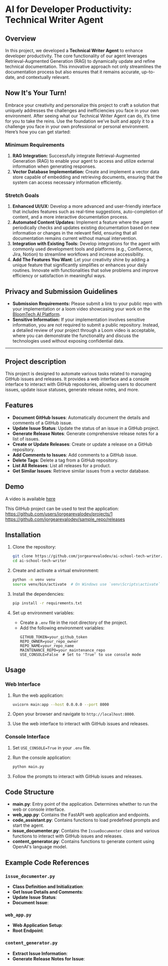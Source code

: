 # AI for Developer Productivity: Technical Writer Agent

## Overview
In this project, we developed a **Technical Writer Agent** to enhance developer productivity. The core functionality of our agent leverages Retrieval-Augmented Generation (RAG) to dynamically update and refine technical documentation. This innovative approach not only streamlines the documentation process but also ensures that it remains accurate, up-to-date, and contextually relevant.

## Now It's Your Turn!
Embrace your creativity and personalize this project to craft a solution that uniquely addresses the challenges and inefficiencies you face in your own environment. After seeing what our Technical Writer Agent can do, it’s time for you to take the reins. Use the foundation we’ve built and apply it to a challenge you face in your own professional or personal environment. Here’s how you can get started:

### Minimum Requirements
1. **RAG Integration:** Successfully integrate Retrieval-Augmented Generation (RAG) to enable your agent to access and utilize external information when generating responses.
2. **Vector Database Implementation:** Create and implement a vector data store capable of embedding and retrieving documents, ensuring that the system can access necessary information efficiently.

### Stretch Goals
1. **Enhanced UI/UX:** Develop a more advanced and user-friendly interface that includes features such as real-time suggestions, auto-completion of content, and a more interactive documentation process.
2. **Automated Content Updates:** Implement a feature where the agent periodically checks and updates existing documentation based on new information or changes in the relevant field, ensuring that all documentation remains current without manual intervention.
3. **Integration with Existing Tools:** Develop integrations for the agent with commonly used development tools and platforms (e.g., Confluence, Jira, Notion) to streamline workflows and increase accessibility.
4. **Add The Features You Want**: Let your creativity shine by adding a unique feature that significantly simplifies or enhances your daily routines. Innovate with functionalities that solve problems and improve efficiency or satisfaction in meaningful ways.

## Privacy and Submission Guidelines
- **Submission Requirements:** Please submit a link to your public repo with your implementation or a loom video showcasing your work on the [BloomTech AI Platform](app.bloomtech.com). 
- **Sensitive Information:** If your implementation involves sensitive information, you are not required to submit a public repository. Instead, a detailed review of your project through a Loom video is acceptable, where you can demonstrate the functionality and discuss the technologies used without exposing confidential data.

---

## Project description

This project is designed to automate various tasks related to managing GitHub issues and releases. It provides a web interface and a console interface to interact with GitHub repositories, allowing users to document issues, update issue statuses, generate release notes, and more.

## Features

- **Document GitHub Issues**: Automatically document the details and comments of a GitHub issue.
- **Update Issue Status**: Update the status of an issue in a GitHub project.
- **Generate Release Notes**: Generate comprehensive release notes for a list of issues.
- **Create or Update Releases**: Create or update a release on a GitHub repository.
- **Add Comments to Issues**: Add comments to a GitHub issue.
- **Delete Tags**: Delete a tag from a GitHub repository.
- **List All Releases**: List all releases for a product.
- **Get Similar Issues**: Retrieve similar issues from a vector database.

## Demo

A video is available [here](https://drive.google.com/file/d/1xsi8EjarjIBv-_UhEmXXZRdUKE_HkQEA/view?usp=drive_link)

This GitHub project can be used to test the application:
https://github.com/users/jorgearevalodev/projects/1
https://github.com/jorgearevalodev/sample_repo/releases

## Installation

1. Clone the repository:
    ```sh
    git clone https://github.com/jorgearevalodev/ai-school-tech-writer.git
    cd ai-school-tech-writer
    ```

2. Create and activate a virtual environment:
    ```sh
    python -m venv venv
    source venv/bin/activate  # On Windows use `venv\Scripts\activate`
    ```

3. Install the dependencies:
    ```sh
    pip install -r requirements.txt
    ```

4. Set up environment variables:
    - Create a `.env` file in the root directory of the project.
    - Add the following environment variables:
        ```env
        GITHUB_TOKEN=your_github_token
        REPO_OWNER=your_repo_owner
        REPO_NAME=your_repo_name
        MAINTENANCE_REPO=your_maintenance_repo
        USE_CONSOLE=False  # Set to 'True' to use console mode
        ```

## Usage

### Web Interface

1. Run the web application:
    ```sh
    uvicorn main:app --host 0.0.0.0 --port 8000
    ```

2. Open your browser and navigate to `http://localhost:8000`.

3. Use the web interface to interact with GitHub issues and releases.

### Console Interface

1. Set `USE_CONSOLE=True` in your `.env` file.

2. Run the console application:
    ```sh
    python main.py
    ```

3. Follow the prompts to interact with GitHub issues and releases.

## Code Structure

- **main.py**: Entry point of the application. Determines whether to run the web or console interface.
- **web_app.py**: Contains the FastAPI web application and endpoints.
- **code_assistant.py**: Contains functions to load predefined prompts and start the agent.
- **issue_documenter.py**: Contains the `IssueDocumenter` class and various functions to interact with GitHub issues and releases.
- **content_generator.py**: Contains functions to generate content using OpenAI's language model.

## Example Code References

### `issue_documenter.py`

- **Class Definition and Initialization**:
- **Get Issue Details and Comments**:
- **Update Issue Status**:
- **Document Issue**:

### `web_app.py`

- **Web Application Setup**:
- **Root Endpoint**:

### `content_generator.py`

- **Extract Issue Information**:
- **Generate Release Notes for Issue**:
